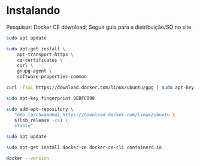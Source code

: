 # Instalando

Pesquisar: Docker CE download;
Seguir guia para a distribuição/SO no site.

```zsh
sudo apt update

sudo apt-get install \
    apt-transport-https \
    ca-certificates \
    curl \
    gnupg-agent \
    software-properties-common

curl -fsSL https://download.docker.com/linux/ubuntu/gpg | sudo apt-key add -

sudo apt-key fingerprint 0EBFCD88

sudo add-apt-repository \
   "deb [arch=amd64] https://download.docker.com/linux/ubuntu \
   $(lsb_release -cs) \
   stable"

sudo apt update

sudo apt-get install docker-ce docker-ce-cli containerd.io

docker --version
```

